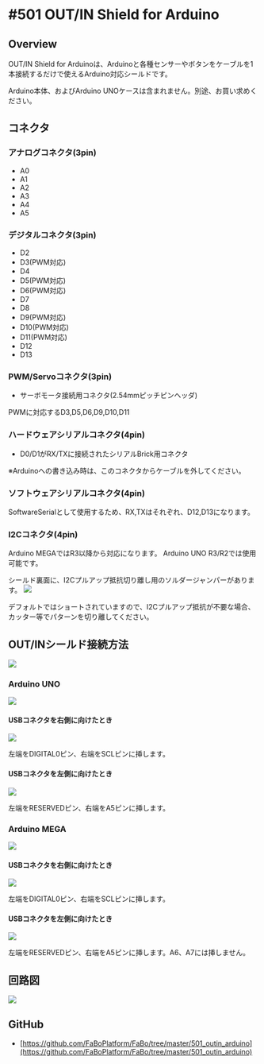 # #501 OUT/IN Shield for Arduino

[](../img/500_outin/product/501.jpg)

## Overview
OUT/IN Shield for Arduinoは、Arduinoと各種センサーやボタンをケーブルを1本接続するだけで使えるArduino対応シールドです。

Arduino本体、およびArduino UNOケースは含まれません。別途、お買い求めください。

## コネクタ
[](../img/500_outin/connect/501.jpg)

### アナログコネクタ(3pin)
- A0
- A1
- A2
- A3
- A4
- A5

### デジタルコネクタ(3pin)
- D2
- D3(PWM対応)
- D4
- D5(PWM対応)
- D6(PWM対応)
- D7
- D8
- D9(PWM対応)
- D10(PWM対応)
- D11(PWM対応)
- D12
- D13

### PWM/Servoコネクタ(3pin)
- サーボモータ接続用コネクタ(2.54mmピッチピンヘッダ)

PWMに対応するD3,D5,D6,D9,D10,D11

### ハードウェアシリアルコネクタ(4pin)
- D0/D1がRX/TXに接続されたシリアルBrick用コネクタ

※Arduinoへの書き込み時は、このコネクタからケーブルを外してください。

### ソフトウェアシリアルコネクタ(4pin)
SoftwareSerialとして使用するため、RX,TXはそれぞれ、D12,D13になります。


### I2Cコネクタ(4pin)
Arduino MEGAではR3以降から対応になります。
Arduino UNO R3/R2では使用可能です。

シールド裏面に、I2Cプルアップ抵抗切り離し用のソルダージャンパーがあります。
![](../img/500_outin/docs/501_docs_008.jpg)

デフォルトではショートされていますので、I2Cプルアップ抵抗が不要な場合、カッター等でパターンを切り離してください。

## OUT/INシールド接続方法
![](../img/500_outin/docs/501_docs_001.jpg)

### Arduino UNO
![](../img/500_outin/docs/501_docs_002.jpg)

#### USBコネクタを右側に向けたとき
![](../img/500_outin/docs/501_docs_003.jpg)

左端をDIGITAL0ピン、右端をSCLピンに挿します。

#### USBコネクタを左側に向けたとき
![](../img/500_outin/docs/501_docs_004.jpg)

左端をRESERVEDピン、右端をA5ピンに挿します。

### Arduino MEGA
![](../img/500_outin/docs/501_docs_005.jpg)

#### USBコネクタを右側に向けたとき
![](../img/500_outin/docs/501_docs_006.jpg)

左端をDIGITAL0ピン、右端をSCLピンに挿します。

#### USBコネクタを左側に向けたとき
![](../img/500_outin/docs/501_docs_007.jpg)

左端をRESERVEDピン、右端をA5ピンに挿します。A6、A7には挿しません。

## 回路図
![](../img/500_outin/schematic/501_outin_arduino.png)

## GitHub
- [https://github.com/FaBoPlatform/FaBo/tree/master/501_outin_arduino](https://github.com/FaBoPlatform/FaBo/tree/master/501_outin_arduino)

